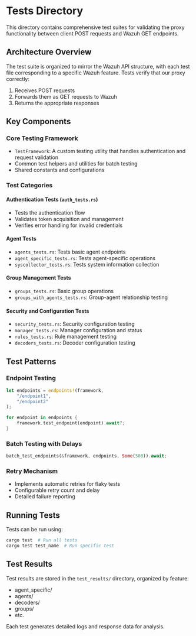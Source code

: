 # Tests Directory

This directory contains comprehensive test suites for validating the proxy functionality between client POST requests and Wazuh GET endpoints.

## Architecture Overview

The test suite is organized to mirror the Wazuh API structure, with each test file corresponding to a specific Wazuh feature. Tests verify that our proxy correctly:
1. Receives POST requests
2. Forwards them as GET requests to Wazuh
3. Returns the appropriate responses

## Key Components

### Core Testing Framework
- `TestFramework`: A custom testing utility that handles authentication and request validation
- Common test helpers and utilities for batch testing
- Shared constants and configurations

### Test Categories

#### Authentication Tests (`auth_tests.rs`)
- Tests the authentication flow
- Validates token acquisition and management
- Verifies error handling for invalid credentials

#### Agent Tests
- `agents_tests.rs`: Tests basic agent endpoints
- `agent_specific_tests.rs`: Tests agent-specific operations
- `syscollector_tests.rs`: Tests system information collection

#### Group Management Tests
- `groups_tests.rs`: Basic group operations
- `groups_with_agents_tests.rs`: Group-agent relationship testing

#### Security and Configuration Tests
- `security_tests.rs`: Security configuration testing
- `manager_tests.rs`: Manager configuration and status
- `rules_tests.rs`: Rule management testing
- `decoders_tests.rs`: Decoder configuration testing

## Test Patterns

### Endpoint Testing
```rust
let endpoints = endpoints!(framework,
    "/endpoint1",
    "/endpoint2"
);

for endpoint in endpoints {
    framework.test_endpoint(endpoint).await?;
}
```

### Batch Testing with Delays
```rust
batch_test_endpoints(&framework, endpoints, Some(500)).await;
```

### Retry Mechanism
- Implements automatic retries for flaky tests
- Configurable retry count and delay
- Detailed failure reporting

## Running Tests

Tests can be run using:
```bash
cargo test  # Run all tests
cargo test test_name  # Run specific test
```

## Test Results

Test results are stored in the `test_results/` directory, organized by feature:
- agent_specific/
- agents/
- decoders/
- groups/
- etc.

Each test generates detailed logs and response data for analysis.
